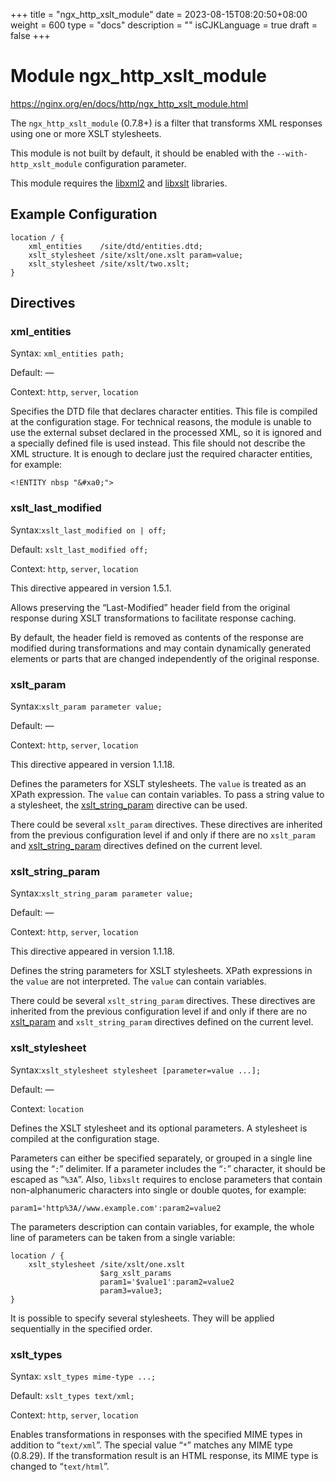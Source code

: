 +++
title = "ngx_http_xslt_module"
date = 2023-08-15T08:20:50+08:00
weight = 600
type = "docs"
description = ""
isCJKLanguage = true
draft = false
+++

# Module ngx_http_xslt_module

https://nginx.org/en/docs/http/ngx_http_xslt_module.html



The `ngx_http_xslt_module` (0.7.8+) is a filter that transforms XML responses using one or more XSLT stylesheets.

This module is not built by default, it should be enabled with the `--with-http_xslt_module` configuration parameter.

This module requires the [libxml2](http://xmlsoft.org/) and [libxslt](http://xmlsoft.org/XSLT/) libraries.





## Example Configuration



```
location / {
    xml_entities    /site/dtd/entities.dtd;
    xslt_stylesheet /site/xslt/one.xslt param=value;
    xslt_stylesheet /site/xslt/two.xslt;
}
```





## Directives



### xml_entities

  Syntax:  `xml_entities path;`

  Default: —

  Context: `http`, `server`, `location`


Specifies the DTD file that declares character entities. This file is compiled at the configuration stage. For technical reasons, the module is unable to use the external subset declared in the processed XML, so it is ignored and a specially defined file is used instead. This file should not describe the XML structure. It is enough to declare just the required character entities, for example:

```
<!ENTITY nbsp "&#xa0;">
```





### xslt_last_modified

  Syntax:`xslt_last_modified on | off;`

  Default: `xslt_last_modified off;`

  Context: `http`, `server`, `location`


This directive appeared in version 1.5.1.

Allows preserving the “Last-Modified” header field from the original response during XSLT transformations to facilitate response caching.

By default, the header field is removed as contents of the response are modified during transformations and may contain dynamically generated elements or parts that are changed independently of the original response.



### xslt_param

  Syntax:`xslt_param parameter value;`

  Default: —

  Context: `http`, `server`, `location`


This directive appeared in version 1.1.18.

Defines the parameters for XSLT stylesheets. The `value` is treated as an XPath expression. The `value` can contain variables. To pass a string value to a stylesheet, the [xslt_string_param](https://nginx.org/en/docs/http/ngx_http_xslt_module.html#xslt_string_param) directive can be used.

There could be several `xslt_param` directives. These directives are inherited from the previous configuration level if and only if there are no `xslt_param` and [xslt_string_param](https://nginx.org/en/docs/http/ngx_http_xslt_module.html#xslt_string_param) directives defined on the current level.



### xslt_string_param

  Syntax:`xslt_string_param parameter value;`

  Default: —

  Context: `http`, `server`, `location`


This directive appeared in version 1.1.18.

Defines the string parameters for XSLT stylesheets. XPath expressions in the `value` are not interpreted. The `value` can contain variables.

There could be several `xslt_string_param` directives. These directives are inherited from the previous configuration level if and only if there are no [xslt_param](https://nginx.org/en/docs/http/ngx_http_xslt_module.html#xslt_param) and `xslt_string_param` directives defined on the current level.



### xslt_stylesheet

  Syntax:`xslt_stylesheet stylesheet [parameter=value ...];`

  Default: —

  Context: `location`


Defines the XSLT stylesheet and its optional parameters. A stylesheet is compiled at the configuration stage.

Parameters can either be specified separately, or grouped in a single line using the “`:`” delimiter. If a parameter includes the “`:`” character, it should be escaped as “`%3A`”. Also, `libxslt` requires to enclose parameters that contain non-alphanumeric characters into single or double quotes, for example:

```
param1='http%3A//www.example.com':param2=value2
```



The parameters description can contain variables, for example, the whole line of parameters can be taken from a single variable:

```
location / {
    xslt_stylesheet /site/xslt/one.xslt
                    $arg_xslt_params
                    param1='$value1':param2=value2
                    param3=value3;
}
```



It is possible to specify several stylesheets. They will be applied sequentially in the specified order.



### xslt_types

  Syntax:  `xslt_types mime-type ...;`

  Default: `xslt_types text/xml;`

  Context: `http`, `server`, `location`


Enables transformations in responses with the specified MIME types in addition to “`text/xml`”. The special value “`*`” matches any MIME type (0.8.29). If the transformation result is an HTML response, its MIME type is changed to “`text/html`”.